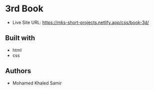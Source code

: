 # 3rd Book

- Live Site URL: https://mks-short-projects.netlify.app/css/book-3d/

## Built with

- html
- css

## Authors

- Mohamed Khaled Samir

